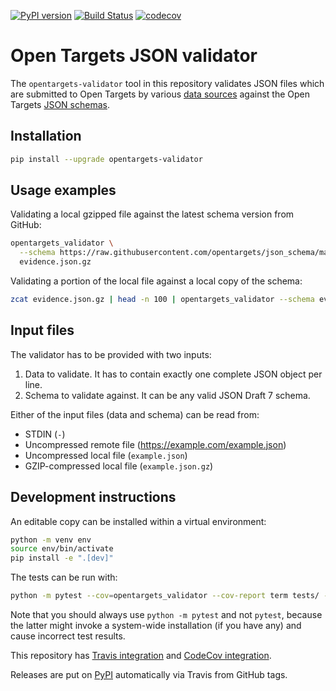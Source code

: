 [![PyPI version](https://badge.fury.io/py/opentargets-validator.svg)](https://badge.fury.io/py/opentargets-validator)
[![Build Status](https://travis-ci.org/opentargets/validator.svg?branch=master)](https://travis-ci.org/opentargets/validator)
[![codecov](https://codecov.io/gh/opentargets/validator/branch/master/graph/badge.svg)](https://codecov.io/gh/opentargets/validator)

# Open Targets JSON validator
The `opentargets-validator` tool in this repository validates JSON files which are submitted to Open Targets by various [data sources](https://docs.targetvalidation.org/data-sources/data-sources) against the Open Targets [JSON schemas](https://github.com/opentargets/json_schema).

## Installation
```bash
pip install --upgrade opentargets-validator
```

## Usage examples
Validating a local gzipped file against the latest schema version from GitHub:
```bash
opentargets_validator \
  --schema https://raw.githubusercontent.com/opentargets/json_schema/master/schemas/disease_target_evidence.json \
  evidence.json.gz
```

Validating a portion of the local file against a local copy of the schema:
```bash
zcat evidence.json.gz | head -n 100 | opentargets_validator --schema evidence_schema.json
```

## Input files
The validator has to be provided with two inputs:
1. Data to validate. It has to contain exactly one complete JSON object per line.
2. Schema to validate against. It can be any valid JSON Draft 7 schema.

Either of the input files (data and schema) can be read from:
* STDIN (`-`)
* Uncompressed remote file (https://example.com/example.json)
* Uncompressed local file (`example.json`)
* GZIP-compressed local file (`example.json.gz`)

## Development instructions
An editable copy can be installed within a virtual environment:
```bash
python -m venv env
source env/bin/activate
pip install -e ".[dev]"
```

The tests can be run with:
```sh
python -m pytest --cov=opentargets_validator --cov-report term tests/ --fulltrace
```
Note that you should always use `python -m pytest` and not `pytest`, because the latter might invoke a system-wide installation (if you have any) and cause incorrect test results.

This repository has [Travis integration](https://travis-ci.com/opentargets/validator) and [CodeCov integration](https://codecov.io/gh/opentargets/validator).

Releases are put on [PyPI](https://pypi.org/project/opentargets-validator) automatically via Travis from GitHub tags.
